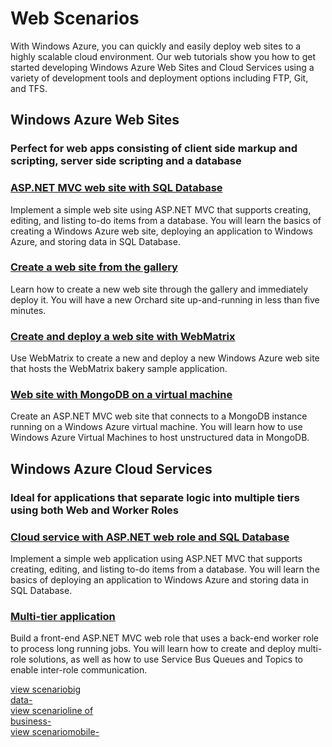 <properties linkid="develop-net" urlDisplayName="Web" pageTitle="Web Sites - Windows Azure .NET Scenarios" title="Web Sites - Windows Azure .NET Scenarios" metaKeywords="web site scenarios Windows Azure, web sites Windows Azure, web sites Azure, websites Windows Azure, websites Azure" description="Find topics with common scenarios when using web sites in Windows Azure." metaCanonical="" disqusComments="0" umbracoNaviHide="0" />


<h1>Web Scenarios</h1>
<p>With Windows Azure, you can quickly and easily deploy web sites to a highly scalable cloud environment.  Our web tutorials show you how to get started developing Windows Azure Web Sites and Cloud Services using a variety of development tools and deployment options including FTP, Git, and TFS.</p>

<div class="dev-articles">
<h2>Windows Azure Web Sites</h2>
<h3 class="subtext">Perfect for web apps consisting of client side markup and scripting, server side scripting and a database</h3> 

<div class="article red">
<h3><a href="/en-us/develop/net/tutorials/web-site-with-sql-database/">ASP.NET MVC web site with SQL Database</a></h3>
<p>Implement a simple web site using ASP.NET MVC that supports creating, editing, and listing to-do items from a database. You will learn the basics of creating a Windows Azure web site, deploying an application to Windows Azure, and storing data in SQL Database.</p>
</div>

<div class="article blue"> 
<h3><a href="/en-us/develop/net/tutorials/website-from-gallery/">Create a web site from the gallery</a></h3> 
<p>Learn how to create a new web site through the gallery and immediately deploy it. You will have a new Orchard site up-and-running in less than five minutes.</p> 
</div> 

<div class="article green"> 
<h3><a href="/en-us/develop/net/tutorials/website-with-webmatrix/">Create and deploy a web site with WebMatrix</a></h3> 
<p>Use WebMatrix to create a new and deploy a new Windows Azure web site that hosts the WebMatrix bakery sample application.</p> 
</div> 

<div class="article red">
<h3><a href="/en-us/develop/net/tutorials/website-with-mongodb-vm/">Web site with MongoDB on a virtual machine</a></h3>
<p>Create an ASP.NET MVC web site that connects to a MongoDB instance running on a Windows Azure virtual machine. You will learn how to use Windows Azure Virtual Machines to host unstructured data in MongoDB.</p>
</div>

<h2>Windows Azure Cloud Services</h2>
<h3 class="subtext">Ideal for applications that separate logic into multiple tiers using both Web and Worker Roles
</h3>

<div class="article blue">
<h3><a href="/en-us/develop/net/tutorials/cloud-service-with-sql-database/">Cloud service with ASP.NET web role and SQL Database</a></h3>
<p>Implement a simple web application using ASP.NET MVC that supports creating, editing, and listing to-do items from a database. You will learn the basics of deploying an application to Windows Azure and storing data in SQL Database.</p>
</div>
<div class="article green">
<h3><a href="/en-us/develop/net/tutorials/multi-tier-application/">Multi-tier application</a></h3>
<p>Build a front-end ASP.NET MVC web role that uses a back-end worker role to process long running jobs. You will learn how to create and deploy multi-role solutions, as well as how to use Service Bus Queues and Topics to enable inter-role communication.</p>
</div>
</div>

<div class="content-blocks">
<div class="col"><a href="../big-data/" class="big-data-box"><span class="blue-arrow">view&nbsp;scenario</span><span>big<br />data</span><span class="icon4">-</span></a></div>
<div class="col"><a href="../line-of-business/" class="line-of-business-box"><span class="pink-arrow">view&nbsp;scenario</span><span>line of<br />business</span><span class="icon5">-</span></a></div>
<div class="col"><a href="../mobile/" class="mobile-box"><span class="green-arrow">view&nbsp;scenario</span><span>mobile</span><span class="icon6">-</span></a></div>
</div>